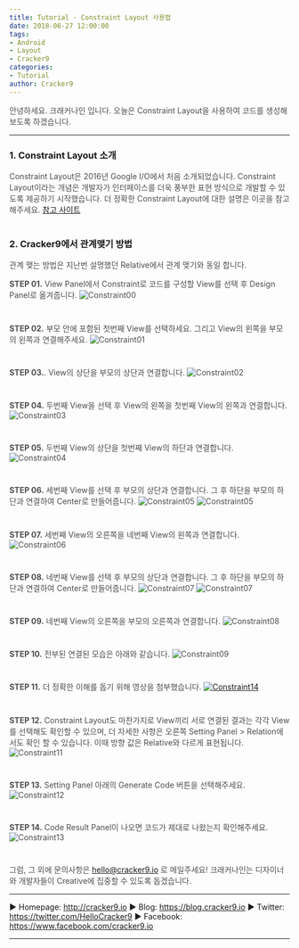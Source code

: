 ```yaml
---
title: Tutorial - Constraint Layout 사용법
date: 2018-06-27 12:00:00
tags: 
- Android
- Layout
- Cracker9
categories:
- Tutorial
author: Cracker9
---
```

<span style="color:#4d4d4d">안녕하세요. 크래커나인 입니다.
오늘은 Constraint Layout을 사용하여 코드를 생성해보도록 하겠습니다.
***
### 1. Constraint Layout 소개
<span style="color:#4d4d4d">Constraint Layout은 2016년 Google I/O에서 처음 소개되었습니다. Constraint Layout이라는 개념은 개발자가 인터페이스를 더욱 풍부한 표현 방식으로 개발할 수 있도록 제공하기 시작했습니다.
더 정확한 Constraint Layout에 대한 설명은 이곳을 참고해주세요.
[참고 사이트](https://developer.android.com/reference/android/support/constraint/ConstraintLayout)
#  

### 2. Cracker9에서 관계맺기 방법
<span style="color:#4d4d4d">관계 맺는 방법은 지난번 설명했던 Relative에서 관계 맺기와 동일 합니다.

<span style="color:#4d4d4d">**STEP 01.** View Panel에서 Constraint로 코드를 구성할 View를 선택 후 Design Panel로 옮겨줍니다.
![Constraint00](/img/HowToUseConstraint/00.gif?raw=true)
#  

<span style="color:#4d4d4d">**STEP 02.** 부모 안에 포함된 첫번째 View를 선택하세요. 그리고 View의 왼쪽을 부모의 왼쪽과 연결해주세요.
![Constraint01](/img/HowToUseConstraint/01.jpg?raw=true)
#  

<span style="color:#4d4d4d">**STEP 03.**. View의 상단을 부모의 상단과 연결합니다.
![Constraint02](/img/HowToUseConstraint/02.jpg?raw=true)
#  

<span style="color:#4d4d4d">**STEP 04.** 두번째 View을 선택 후 View의 왼쪽을 첫번째 View의 왼쪽과 연결합니다.
![Constraint03](/img/HowToUseConstraint/03.jpg?raw=true)
#  

<span style="color:#4d4d4d">**STEP 05.** 두번째 View의 상단을 첫번째 View의 하단과 연결합니다.
![Constraint04](/img/HowToUseConstraint/04.jpg?raw=true)
#  

<span style="color:#4d4d4d">**STEP 06.** 세번째 View를 선택 후 부모의 상단과 연결합니다. 그 후 하단을 부모의 하단과 연결하여 Center로 만들어줍니다.
![Constraint05](/img/HowToUseConstraint/05_1.jpg?raw=true)
![Constraint05](/img/HowToUseConstraint/05_2.jpg?raw=true)
#  

<span style="color:#4d4d4d">**STEP 07.** 세번째 View의 오른쪽을 네번째 View의 왼쪽과 연결합니다.
![Constraint06](/img/HowToUseConstraint/06.jpg?raw=true)
#  

<span style="color:#4d4d4d">**STEP 08.**
네번째 View를 선택 후 부모의 상단과 연결합니다. 그 후 하단을 부모의 하단과 연결하여 Center로 만들어줍니다.
![Constraint07](/img/HowToUseConstraint/07_1.jpg?raw=true)
![Constraint07](/img/HowToUseConstraint/07_2.jpg?raw=true)
#  

<span style="color:#4d4d4d">**STEP 09.** 네번째 View의 오른쪽을 부모의 오른쪽과 연결합니다.
![Constraint08](/img/HowToUseConstraint/08.jpg?raw=true)
#  

<span style="color:#4d4d4d">**STEP 10.** 전부된 연결된 모습은 아래와 같습니다.
![Constraint09](/img/HowToUseConstraint/09.jpg?raw=true)
#  

<span style="color:#4d4d4d">**STEP 11.** 더 정확한 이해를 돕기 위해 영상을 첨부했습니다.
[![Constraint14](/img/HowToUseConstraint/v04.jpg?raw=true)](https://youtu.be/hs54q9w5Vi0)  
#  

<span style="color:#4d4d4d">**STEP 12.** Constraint Layout도 마찬가지로 View끼리 서로 연결된 결과는 각각 View를 선택해도 확인할 수 있으며, 더 자세한 사항은 오른쪽 Setting Panel > Relation에서도 확인 할 수 있습니다. 이때 방향 값은 Relative와 다르게 표현됩니다.
![Constraint11](/img/HowToUseConstraint/11.jpg?raw=true)
#  

<span style="color:#4d4d4d">**STEP 13.** Setting Panel 아래의 Generate Code 버튼을 선택해주세요.
![Constraint12](/img/HowToUseConstraint/12.jpg?raw=true)
#  

<span style="color:#4d4d4d">**STEP 14.** Code Result Panel이 나오면 코드가 제대로 나왔는지 확인해주세요.
![Constraint13](/img/HowToUseConstraint/13.jpg?raw=true)
#  


<span style="color:#4d4d4d">그럼, 그 외에 문의사항은 [hello@cracker9.io](helloo@cracker9.io) 로 메일주세요!
크래커나인는 디자이너와 개발자들이 Creative에 집중할 수 있도록 돕겠습니다.

***

   ▶ Homepage: http://cracker9.io
   ▶ Blog: https://blog.cracker9.io
   ▶ Twitter: https://twitter.com/HelloCracker9
   ▶ Facebook: https://www.facebook.com/cracker9.io

***
